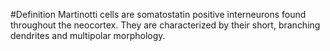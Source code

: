#Definition
Martinotti cells are somatostatin positive interneurons found throughout the neocortex. They are characterized by their short, branching dendrites and multipolar morphology.
